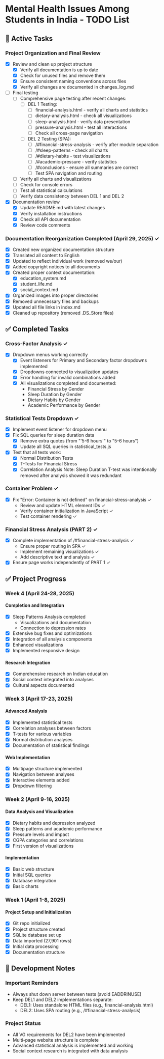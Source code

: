 # Mental Health Issues Among Students in India - TODO List

## 🚀 Active Tasks

### Project Organization and Final Review
- [x] Review and clean up project structure
  - [x] Verify all documentation is up to date
  - [x] Check for unused files and remove them
  - [x] Ensure consistent naming conventions across files
  - [x] Verify all changes are documented in changes_log.md
- [ ] Final testing
  - [ ] Comprehensive page testing after recent changes:
    - [ ] DEL 1 Testing:
      - [ ] financial-analysis.html - verify all charts and statistics
      - [ ] dietary-analysis.html - check all visualizations
      - [ ] sleep-analysis.html - verify data presentation
      - [ ] pressure-analysis.html - test all interactions
      - [ ] Check all cross-page navigation
    - [ ] DEL 2 Testing (SPA):
      - [ ] /#financial-stress-analysis - verify after module separation
      - [ ] /#sleep-patterns - check all charts
      - [ ] /#dietary-habits - test visualizations
      - [ ] /#academic-pressure - verify statistics
      - [ ] /#conclusions - ensure all summaries are correct
      - [ ] Test SPA navigation and routing
  - [ ] Verify all charts and visualizations
  - [ ] Check for console errors
  - [ ] Test all statistical calculations
  - [ ] Verify data consistency between DEL 1 and DEL 2
- [x] Documentation review
  - [x] Update README.md with latest changes
  - [x] Verify installation instructions
  - [x] Check all API documentation
  - [x] Review code comments

### Documentation Reorganization Completed (April 29, 2025) ✓
- [x] Created new organized documentation structure
- [x] Translated all content to English
- [x] Updated to reflect individual work (removed we/our)
- [x] Added copyright notices to all documents
- [x] Created proper context documentation:
  - [x] education_system.md
  - [x] student_life.md
  - [x] social_context.md
- [x] Organized images into proper directories
- [x] Removed unnecessary files and backups
- [x] Updated all file links in index.md
- [x] Cleaned up repository (removed .DS_Store files)

## ✅ Completed Tasks

### Cross-Factor Analysis ✓
- [x] Dropdown menus working correctly
  - [x] Event listeners for Primary and Secondary factor dropdowns implemented
  - [x] Dropdowns connected to visualization updates
  - [x] Error handling for invalid combinations added
  - [x] All visualizations completed and documented:
    - Financial Stress by Gender
    - Sleep Duration by Gender
    - Dietary Habits by Gender
    - Academic Performance by Gender

### Statistical Tests Dropdown ✓
- [x] Implement event listener for dropdown menu
- [x] Fix SQL queries for sleep duration data
  - [x] Remove extra quotes (from "'5-6 hours'" to "5-6 hours")
  - [x] Update all SQL queries in statistical_tests.js
- [x] Test that all tests work:
  - [x] Normal Distribution Tests
  - [x] T-Tests for Financial Stress
  - [x] Correlation Analysis
  Note: Sleep Duration T-test was intentionally removed after analysis showed it was redundant

### Container Problem ✓
- [x] Fix "Error: Container is not defined" on financial-stress-analysis ✓
  - Review and update HTML element IDs ✓
  - Verify container initialization in JavaScript ✓
  - Test container rendering ✓

### Financial Stress Analysis (PART 2) ✓
- [x] Complete implementation of /#financial-stress-analysis ✓
  - Ensure proper routing in SPA ✓
  - Implement remaining visualizations ✓
  - Add descriptive text and analysis ✓
- [x] Ensure page works independently of PART 1 ✓

## ✅ Project Progress

### Week 4 (April 24-28, 2025)
#### Completion and Integration
- [x] Sleep Patterns Analysis completed
  - Visualizations and documentation
  - Connection to depression rates
- [x] Extensive bug fixes and optimizations
- [x] Integration of all analysis components
- [x] Enhanced visualizations
- [x] Implemented responsive design

#### Research Integration
- [x] Comprehensive research on Indian education
- [x] Social context integrated into analyses
- [x] Cultural aspects documented

### Week 3 (April 17-23, 2025)
#### Advanced Analysis
- [x] Implemented statistical tests
- [x] Correlation analyses between factors
- [x] T-tests for various variables
- [x] Normal distribution analyses
- [x] Documentation of statistical findings

#### Web Implementation
- [x] Multipage structure implemented
- [x] Navigation between analyses
- [x] Interactive elements added
- [x] Dropdown filtering

### Week 2 (April 9-16, 2025)
#### Data Analysis and Visualization
- [x] Dietary habits and depression analyzed
- [x] Sleep patterns and academic performance
- [x] Pressure levels and impact
- [x] CGPA categories and correlations
- [x] First version of visualizations

#### Implementation
- [x] Basic web structure
- [x] Initial SQL queries
- [x] Database integration
- [x] Basic charts

### Week 1 (April 1-8, 2025)
#### Project Setup and Initialization
- [x] Git repo initialized
- [x] Project structure created
- [x] SQLite database set up
- [x] Data imported (27,901 rows)
- [x] Initial data processing
- [x] Documentation structure

## 📝 Development Notes

### Important Reminders
- Always shut down server between tests (avoid EADDRINUSE)
- Keep DEL1 and DEL2 implementations separate:
  - DEL1: Uses standalone HTML files (e.g., financial-analysis.html)
  - DEL2: Uses SPA routing (e.g., /#financial-stress-analysis)

### Project Status
- All VG requirements for DEL2 have been implemented
- Multi-page website structure is complete
- Advanced statistical analysis is implemented and working
- Social context research is integrated with data analysis